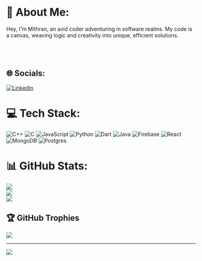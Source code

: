 # 💫 About Me:
Hey, I'm Mithran, an avid coder adventuring in software realms. My code is a canvas, weaving logic and creativity into unique, efficient solutions.<br><br><br><br>


## 🌐 Socials:
[![LinkedIn](https://img.shields.io/badge/LinkedIn-%230077B5.svg?logo=linkedin&logoColor=white)](https://www.linkedin.com/in/mithran-k-abb313249/) 

# 💻 Tech Stack:
![C++](https://img.shields.io/badge/c++-%2300599C.svg?style=for-the-badge&logo=c%2B%2B&logoColor=white) ![C](https://img.shields.io/badge/c-%2300599C.svg?style=for-the-badge&logo=c&logoColor=white) ![JavaScript](https://img.shields.io/badge/javascript-%23323330.svg?style=for-the-badge&logo=javascript&logoColor=%23F7DF1E) ![Python](https://img.shields.io/badge/python-3670A0?style=for-the-badge&logo=python&logoColor=ffdd54) ![Dart](https://img.shields.io/badge/dart-%230175C2.svg?style=for-the-badge&logo=dart&logoColor=white) ![Java](https://img.shields.io/badge/java-%23ED8B00.svg?style=for-the-badge&logo=openjdk&logoColor=white) ![Firebase](https://img.shields.io/badge/firebase-%23039BE5.svg?style=for-the-badge&logo=firebase) ![React](https://img.shields.io/badge/react-%2320232a.svg?style=for-the-badge&logo=react&logoColor=%2361DAFB) ![MongoDB](https://img.shields.io/badge/MongoDB-%234ea94b.svg?style=for-the-badge&logo=mongodb&logoColor=white) ![Postgres](https://img.shields.io/badge/postgres-%23316192.svg?style=for-the-badge&logo=postgresql&logoColor=white)
# 📊 GitHub Stats:
![](https://github-readme-stats.vercel.app/api?username=Mithran-04&theme=jolly&hide_border=false&include_all_commits=true&count_private=true)<br/>
![](https://github-readme-streak-stats.herokuapp.com/?user=Mithran-04&theme=jolly&hide_border=false)<br/>
![](https://github-readme-stats.vercel.app/api/top-langs/?username=Mithran-04&theme=jolly&hide_border=false&include_all_commits=true&count_private=true&layout=compact)

## 🏆 GitHub Trophies
![](https://github-profile-trophy.vercel.app/?username=Mithran-04&theme=dracula&no-frame=false&no-bg=false&margin-w=4)

---
[![](https://visitcount.itsvg.in/api?id=Mithran-04&icon=0&color=0)](https://visitcount.itsvg.in)

<!-- Proudly created with GPRM ( https://gprm.itsvg.in ) -->
